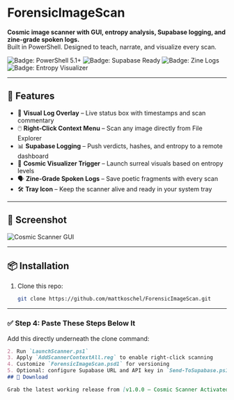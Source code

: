 # ForensicImageScan  
**Cosmic image scanner with GUI, entropy analysis, Supabase logging, and zine-grade spoken logs.**  
Built in PowerShell. Designed to teach, narrate, and visualize every scan.

![Badge: PowerShell 5.1+](https://img.shields.io/badge/PowerShell-5.1%2B-blue)
![Badge: Supabase Ready](https://img.shields.io/badge/Supabase-Enabled-green)
![Badge: Zine Logs](https://img.shields.io/badge/Spoken--Word-Zine--Grade-purple)
![Badge: Entropy Visualizer](https://img.shields.io/badge/Entropy--Driven-Cosmic--Trigger-magenta)

---

## 🚀 Features

- 🧠 **Visual Log Overlay** – Live status box with timestamps and scan commentary  
- 🖱️ **Right-Click Context Menu** – Scan any image directly from File Explorer  
- 📊 **Supabase Logging** – Push verdicts, hashes, and entropy to a remote dashboard  
- 🧬 **Cosmic Visualizer Trigger** – Launch surreal visuals based on entropy levels  
- 🗣️ **Zine-Grade Spoken Logs** – Save poetic fragments with every scan  
- 🛠️ **Tray Icon** – Keep the scanner alive and ready in your system tray

---

## 🧪 Screenshot

![Cosmic Scanner GUI](screenshots/scanner_gui.png)

---

## 📦 Installation

1. Clone this repo:
   ```bash
   git clone https://github.com/mattkoschel/ForensicImageScan.git

---

### ✅ Step 4: Paste These Steps Below It

Add this directly underneath the clone command:

```markdown
2. Run `LaunchScanner.ps1`
3. Apply `AddScannerContextAll.reg` to enable right-click scanning
4. Customize `ForensicImageScan.psd1` for versioning
5. Optional: configure Supabase URL and API key in `Send-ToSupabase.ps1`
## 🚀 Download

Grab the latest working release from [v1.0.0 – Cosmic Scanner Activated](https://github.com/Mattkosc/ForensicImageScan/releases/tag/v1.0.0)
